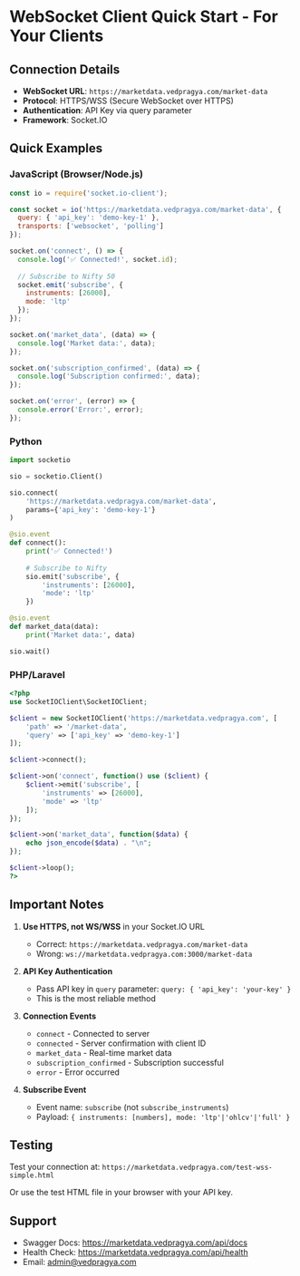 # WebSocket Client Quick Start - For Your Clients

## Connection Details

- **WebSocket URL**: `https://marketdata.vedpragya.com/market-data`
- **Protocol**: HTTPS/WSS (Secure WebSocket over HTTPS)
- **Authentication**: API Key via query parameter
- **Framework**: Socket.IO

## Quick Examples

### JavaScript (Browser/Node.js)

```javascript
const io = require('socket.io-client');

const socket = io('https://marketdata.vedpragya.com/market-data', {
  query: { 'api_key': 'demo-key-1' },
  transports: ['websocket', 'polling']
});

socket.on('connect', () => {
  console.log('✅ Connected!', socket.id);
  
  // Subscribe to Nifty 50
  socket.emit('subscribe', {
    instruments: [26000],
    mode: 'ltp'
  });
});

socket.on('market_data', (data) => {
  console.log('Market data:', data);
});

socket.on('subscription_confirmed', (data) => {
  console.log('Subscription confirmed:', data);
});

socket.on('error', (error) => {
  console.error('Error:', error);
});
```

### Python

```python
import socketio

sio = socketio.Client()

sio.connect(
    'https://marketdata.vedpragya.com/market-data',
    params={'api_key': 'demo-key-1'}
)

@sio.event
def connect():
    print('✅ Connected!')
    
    # Subscribe to Nifty
    sio.emit('subscribe', {
        'instruments': [26000],
        'mode': 'ltp'
    })

@sio.event
def market_data(data):
    print('Market data:', data)

sio.wait()
```

### PHP/Laravel

```php
<?php
use SocketIOClient\SocketIOClient;

$client = new SocketIOClient('https://marketdata.vedpragya.com', [
    'path' => '/market-data',
    'query' => ['api_key' => 'demo-key-1']
]);

$client->connect();

$client->on('connect', function() use ($client) {
    $client->emit('subscribe', [
        'instruments' => [26000],
        'mode' => 'ltp'
    ]);
});

$client->on('market_data', function($data) {
    echo json_encode($data) . "\n";
});

$client->loop();
?>
```

## Important Notes

1. **Use HTTPS, not WS/WSS** in your Socket.IO URL
   - Correct: `https://marketdata.vedpragya.com/market-data`
   - Wrong: `ws://marketdata.vedpragya.com:3000/market-data`

2. **API Key Authentication**
   - Pass API key in `query` parameter: `query: { 'api_key': 'your-key' }`
   - This is the most reliable method

3. **Connection Events**
   - `connect` - Connected to server
   - `connected` - Server confirmation with client ID
   - `market_data` - Real-time market data
   - `subscription_confirmed` - Subscription successful
   - `error` - Error occurred

4. **Subscribe Event**
   - Event name: `subscribe` (not `subscribe_instruments`)
   - Payload: `{ instruments: [numbers], mode: 'ltp'|'ohlcv'|'full' }`

## Testing

Test your connection at: `https://marketdata.vedpragya.com/test-wss-simple.html`

Or use the test HTML file in your browser with your API key.

## Support

- Swagger Docs: https://marketdata.vedpragya.com/api/docs
- Health Check: https://marketdata.vedpragya.com/api/health
- Email: admin@vedpragya.com

